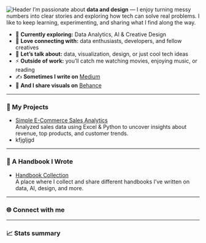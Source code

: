 ![Header](./your-header-image-name.png)
I’m passionate about **data and design** — I enjoy turning messy numbers into clear stories and exploring how tech can solve real problems. I like to keep learning, experimenting, and sharing what I find along the way.  

- 🌱 **Currently exploring:** Data Analytics, AI & Creative Design  
- 🤝 **Love connecting with:** data enthusiasts, developers, and fellow creatives  
- 💬 **Let’s talk about:** data, visualization, design, or just cool tech ideas  
- ⚡ **Outside of work:** you’ll catch me watching movies, enjoying music, or reading  
- ✍ **Sometimes I write on** [Medium](https://medium.com/@abusofianid)  
- 🎨 **And I share visuals on** [Behance](https://www.behance.net/abusofianid)  

---
### 🚀 My Projects
- [Simple E-Commerce Sales Analytics](https://github.com/abusofianid/simple-ecommerce-sales-analytics)  
  Analyzed sales data using Excel & Python to uncover insights about revenue, top products, and customer trends.  
- kfjgljgd
---
### 📝 A Handbook I Wrote
- [Handbook Collection](https://github.com/abusofianid/handbook)  
  A place where I collect and share different handbooks I’ve written on data, AI, design, and more.    
--- 

### 🌐 Connect with me  

<p align="left">  

</p>  

---

### 📈 Stats summary  

<p>  
 
</p>  
